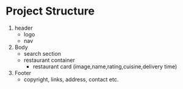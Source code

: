 # Project Structure
1. header
    - logo
    - nav
2. Body
    - search section
    - restaurant container
        - restaurant card (image,name,rating,cuisine,delivery time)
3. Footer
    - copyright, links, address, contact etc.       
 